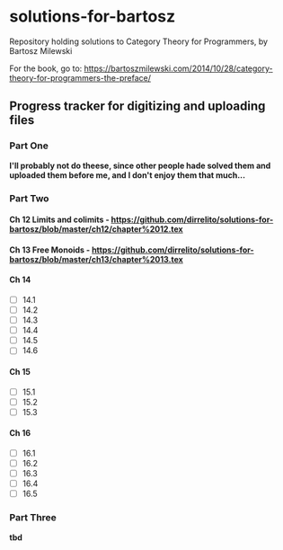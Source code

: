 # solutions-for-bartosz
Repository holding solutions to Category Theory for Programmers, by Bartosz Milewski

For the book, go to: https://bartoszmilewski.com/2014/10/28/category-theory-for-programmers-the-preface/

## Progress tracker for digitizing and uploading files

### Part One

**I'll probably not do theese, since other people hade solved them and uploaded them before me, and I don't enjoy them that much...**

### Part Two
#### Ch 12 Limits and colimits - https://github.com/dirrelito/solutions-for-bartosz/blob/master/ch12/chapter%2012.tex
#### Ch 13 Free Monoids - https://github.com/dirrelito/solutions-for-bartosz/blob/master/ch13/chapter%2013.tex
#### Ch 14
 - [ ] 14.1
 - [ ] 14.2
 - [ ] 14.3
 - [ ] 14.4
 - [ ] 14.5
 - [ ] 14.6
#### Ch 15 
 - [ ] 15.1
 - [ ] 15.2
 - [ ] 15.3
 #### Ch 16
 - [ ] 16.1
 - [ ] 16.2
 - [ ] 16.3
 - [ ] 16.4
 - [ ] 16.5
 
### Part Three

**tbd**
